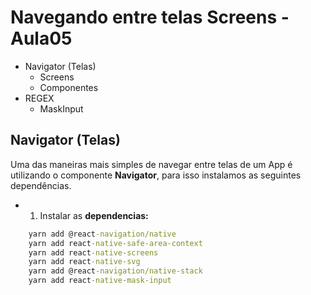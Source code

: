 # Navegando entre telas Screens - Aula05

- Navigator (Telas)
  - Screens
  - Componentes
- REGEX
  - MaskInput
## Navigator (Telas)
Uma das maneiras mais simples de navegar entre telas de um App é utilizando o componente **Navigator**, para isso instalamos as seguintes dependências.

- 1. Instalar as **dependencias:**
```cmd
    yarn add @react-navigation/native
    yarn add react-native-safe-area-context
    yarn add react-native-screens
    yarn add react-native-svg
    yarn add @react-navigation/native-stack
    yarn add react-native-mask-input
```